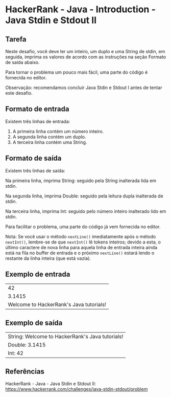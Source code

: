 # HackerRank - Java - Introduction - Java Stdin e Stdout II

## Tarefa
Neste desafio, você deve ler um inteiro, um duplo e uma String de stdin,
em seguida, imprima os valores de acordo com as instruções na seção Formato de saída abaixo.

Para tornar o problema um pouco mais fácil, uma parte do código é fornecida no editor.

Observação: recomendamos concluir Java Stdin e Stdout I antes de tentar este desafio.

## Formato de entrada
Existem três linhas de entrada:
1. A primeira linha contém um número inteiro.
2. A segunda linha contém um duplo.
3. A terceira linha contém uma String.


## Formato de saída
Existem três linhas de saída:

Na primeira linha, imprima String: seguido pela String inalterada lida em stdin.

Na segunda linha, imprima Double: seguido pela leitura dupla inalterada de stdin.

Na terceira linha, imprima Int: seguido pelo número inteiro inalterado lido em stdin.

Para facilitar o problema, uma parte do código já vem fornecida no editor.

Nota: Se você usar o método `nextLine()` imediatamente após o método `nextInt()`, 
lembre-se de que `nextInt()` lê tokens inteiros; devido a esta, o último caractere de nova linha para aquela linha de 
entrada inteira ainda está na fila no buffer de entrada e o próximo `nextLine()` estará lendo o restante da linha 
inteira (que está vazia).


## Exemplo de entrada
|                                         |
|-----------------------------------------|
| 42                                      |
| 3.1415                                  |
| Welcome to HackerRank's Java tutorials! |


## Exemplo de saída
|                                                 |
|-------------------------------------------------|
| String: Welcome to HackerRank's Java tutorials! |
| Double: 3.1415                                  |
| Int: 42                                         |


## Referências
HackerRank - Java - Java Stdin e Stdout II:
https://www.hackerrank.com/challenges/java-stdin-stdout/problem